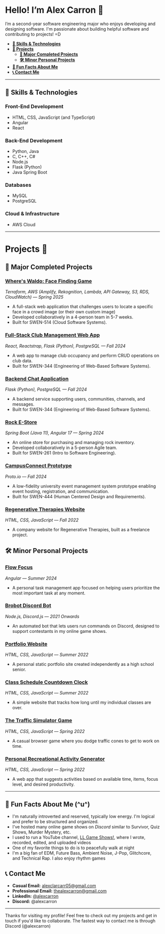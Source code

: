 
# Hello! I’m Alex Carron 👋

I’m a second-year software engineering major who enjoys developing and designing software. I'm passionate about building helpful software and contributing to projects! =D

- **[🌳 Skills & Technologies](#-skills--technologies)**
- **[📂 Projects](#projects-)**
  - **[🌟 Major Completed Projects](#-major-completed-projects)**
  - **[🛠 Minor Personal Projects](#-minor-personal-projects)**
- **[🎉 Fun Facts About Me](#-fun-facts-about-me-u)**
- **[📞 Contact Me](#-contact-me)**

---

## 🌳 Skills & Technologies
### Front-End Development
- HTML, CSS, JavaScript (and TypeScript)  
- Angular  
- React  

### Back-End Development
- Python, Java  
- C, C++, C#
- Node.js  
- Flask (Python)  
- Java Spring Boot  

### Databases  
- MySQL  
- PostgreSQL  

### Cloud & Infrastructure  
- AWS Cloud

---

# Projects 📂
## 🌟 Major Completed Projects
### [Where's Waldo: Face Finding Game](https://github.com/514-2245-2-team-6/terraform-infastructure) 
*Terraform, AWS (Amplify, Rekognition, Lambda, API Gateway, S3, RDS, CloudWatch) — Spring 2025* 
- A full-stack web application that challenges users to locate a specific face in a crowd image (or their own custom image)
- Developed collaboratively in a 4-person team in 5-7 weeks.
- Built for SWEN-514 (Cloud Software Systems).

### [Full-Stack Club Management Web App](https://github.com/alexcarron/club-occupancy-manager) 
*React, Reactstrap, Flask (Python), PostgreSQL — Fall 2024* 
- A web app to manage club occupancy and perform CRUD operations on club data.
- Built for SWEN-344 (Engineering of Web-Based Software Systems).

### [Backend Chat Application](https://github.com/alexcarron/chat-server) 
*Flask (Python), PostgreSQL — Fall 2024*  
- A backend service supporting users, communities, channels, and messages.
- Built for SWEN-344 (Engineering of Web-Based Software Systems).

### [Rock E-Store](https://github.com/alexcarron/rock-estore)
*Spring Boot (Java 11), Angular 17 — Spring 2024*  
- An online store for purchasing and managing rock inventory.
- Developed collaboratively in a 5-person Agile team.
- Built for SWEN-261 (Intro to Software Engineering).

### [CampusConnect Prototype](https://github.com/alexcarron/campus-connect)
*Proto.io — Fall 2024*  
- A low-fidelity university event management system prototype enabling event hosting, registration, and communication.
- Built for SWEN-444 (Human Centered Design and Requirements).

### [Regenerative Therapies Website](https://github.com/alexcarron/regenerative-therapies/) 
*HTML, CSS, JavaScript — Fall 2022*  
- A company website for Regenerative Therapies, built as a freelance project.


## 🛠 Minor Personal Projects
### [Flow Focus](https://github.com/alexcarron/flow-focus)
*Angular — Summer 2024*  
- A personal task management app focused on helping users prioritize the most important task at any moment.

### [Brobot Discord Bot](https://github.com/alexcarron/brobot)
*Node.js, Discord.js — 2021 Onwards*
- An automated bot that lets users run commands on Discord, designed to support contestants in my online game shows.

### [Portfolio Website](https://github.com/alexcarron/portfolio)
*HTML, CSS, JavaScript — Summer 2022*  
- A personal static portfolio site created independently as a high school senior.

### [Class Schedule Countdown Clock](https://github.com/alexcarron/schedule)
*HTML, CSS, JavaScript — Summer 2022*  
- A simple website that tracks how long until my individual classes are over.

### [The Traffic Simulator Game](https://github.com/alexcarron/traffic_simulator) 
*HTML, CSS, JavaScript — Spring 2022*  
- A casual browser game where you dodge traffic cones to get to work on time.

### [Personal Recreational Activity Generator](https://github.com/alexcarron/recreational-activity-generator)
*HTML, CSS, JavaScript — Spring 2022*  
- A web app that suggests activities based on available time, items, focus level, and desired productivity.

---

## 🎉 Fun Facts About Me (^u^)
- I'm naturally introverted and reserved, typically low energy. I'm logical and prefer to be structured and organized.
- I've hosted many online game shows on *Discord* similar to Survivor, Quiz Shows, Murder Mystery, etc.
- I used to run a YouTube channel, [LL Game Shows!](https://youtube.com/LLGameShows), where I wrote, recorded, edited, and uploaded videos
- One of my favorite things to do is to peacefully walk at night
- I'm a big fan of EDM, Future Bass, Ambient Noise, J-Pop, Glitchcore, and Technical Rap. I also enjoy rhythm games

## 📞 Contact Me
- **Casual Email:** <a href="mailto:alexclarcarr05+github@gmail.com">alexclarcarr05@gmail.com</a>
- **Professional Email:** <a href="mailto:thealexcarron+github@gmail.com">thealexcarron@gmail.com</a>
- **LinkedIn:** [@alexcarron](https://www.linkedin.com/in/alexcarron/)
- **Discord:** @alexcarron

---

Thanks for visiting my profile! Feel free to check out my projects and get in touch if you'd like to collaborate. The fastest way to contact me is through Discord (@alexcarron)

